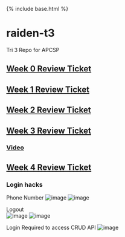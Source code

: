 {% include base.html %}

# raiden-t3
Tri 3 Repo for APCSP

## [Week 0 Review Ticket](https://github.com/MadCacti/bipbapbopbepbup/issues/1)

## [Week 1 Review Ticket](https://github.com/MadCacti/bipbapbopbepbup/issues/2)

## [Week 2 Review Ticket](https://github.com/MadCacti/bipbapbopbepbup/issues/3)

## [Week 3 Review Ticket](https://github.com/MadCacti/bipbapbopbepbup/issues/4)
### [Video](https://www.loom.com/share/95b697e951e14c23ad1803fa7a8b1b8d)

## [Week 4 Review Ticket](https://github.com/MadCacti/bipbapbopbepbup/issues/5)
### Login hacks
Phone Number
![image](https://user-images.githubusercontent.com/50186752/162317504-fa206fee-50dd-40a6-80a4-141746b89c36.png)
![image](https://user-images.githubusercontent.com/50186752/162317795-11cae45d-e4f9-4162-81a2-8f8e85450c7d.png)

Logout <br>
![image](https://user-images.githubusercontent.com/50186752/162324189-43399bc2-4388-4de1-a1e2-8f5ff12a4fed.png)
![image](https://user-images.githubusercontent.com/50186752/162324330-c9b81661-4f48-47fd-aed1-cc7ca01ed3ed.png)

Login Required to access CRUD API
![image](https://user-images.githubusercontent.com/50186752/162324771-2670f1e0-bed6-4eb0-9141-d06fb7e2b00d.png)
